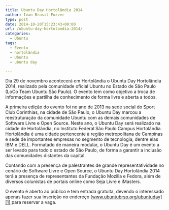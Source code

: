 ```yaml
---
title: Ubuntu Day Hortolândia 2014
author: Ivan Brasil Fuzzer
type: post
date: 2014-10-20T15:23:43+00:00
url: /ubuntu-day-hortolandia-2014/
categories:
  - Ubuntu
tags:
  - Evento
  - hortolândia
  - Ubuntu
  - ubuntu day

---
```

Dia 29 de novembro acontecerá em Hortolândia o Ubuntu Day Hortolândia 2014, realizado pela comunidade oficial Ubuntu no Estado de São Paulo (LoCo Team Ubuntu São Paulo). O evento tem como objetivo a troca de informações e partilha de conhecimento de forma livre e aberta a todos.

A primeira edição do evento foi no ano de 2013 na sede social do Sport Club Corinthias, na cidade de São Paulo, o Ubuntu Day marcou a reestruturação da comunidade Ubuntu com as demais comunidades de Software Livre e Open Source. Neste ano, o Ubuntu Day será realizado na cidade de Hortolândia, no Instituto Federal São Paulo Campus Hortolândia. Hortolândia é uma cidade pertencente à região metropolitana de Campinas e sede de importantes empresas no segmento de tecnologia, dentre elas IBM e DELL. Formatado de maneira modular, o Ubuntu Day é um evento a ser levado para todo o estado de São Paulo, de forma a garantir a inclusão das comunidades distantes da capital.

Contando com a presença de palestrantes de grande representatividade no cenário de Software Livre e Open Source, o Ubuntu Day Hortolândia 2014 terá a presença de representantes da Fundação Mozilla e Fedora, além de diversos colunistas de portais online como Seja Livre e iMasters.

O evento é aberto ao público e tem entrada gratuita, devendo o interessado apenas fazer sua inscrição no endereço [www.ubuntubrsp.org/ubuntuday][1] para reservar a vaga.

 [1]: http://www.ubuntubrsp.org/ubuntuday